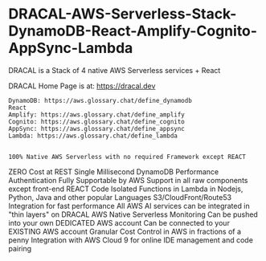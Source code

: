 # DRACAL-AWS-Serverless-Stack-DynamoDB-React-Amplify-Cognito-AppSync-Lambda

DRACAL is a Stack of 4 native AWS Serverless services + React

DRACAL Home Page is at: https://dracal.dev

	DynamoDB: https://aws.glossary.chat/define_dynamodb
	React
	Amplify: https://aws.glossary.chat/define_amplify
	Cognito: https://aws.glossary.chat/define_cognito
	AppSync: https://aws.glossary.chat/define_appsync
	Lambda: https://aws.glossary.chat/define_lambda
	
	
	100% Native AWS Serverless with no required Framework except REACT
ZERO Cost at REST
Single Millisecond DynamoDB Performance
Authentication
Fully Supportable by AWS Support in all raw components except front-end REACT Code
Isolated Functions in Lambda in Nodejs, Python, Java and other popular Languages
S3/CloudFront/Route53 Integration for fast performance
All AWS AI services can be integrated in "thin layers" on DRACAL
AWS Native Serverless Monitoring
Can be pushed into your own DEDICATED AWS account
Can be connected to your EXISTING AWS account
Granular Cost Control in AWS in fractions of a penny
Integration with AWS Cloud 9 for online IDE management and code pairing

